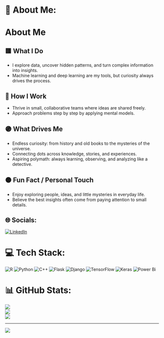 
# 🩶 About Me:
# About Me

## 🟥 What I Do
- I explore data, uncover hidden patterns, and turn complex information into insights.  
- Machine learning and deep learning are my tools, but curiosity always drives the process.

## 🔷 How I Work
- Thrive in small, collaborative teams where ideas are shared freely.    
- Approach problems step by step by applying mental models.

## 🟣 What Drives Me
- Endless curiosity: from history and old books to the mysteries of the universe.  
- Connecting dots across knowledge, stories, and experiences.  
- Aspiring polymath: always learning, observing, and analyzing like a detective.

## 🟠 Fun Fact / Personal Touch
- Enjoy exploring people, ideas, and little mysteries in everyday life.  
- Believe the best insights often come from paying attention to small details.

## 🌐 Socials:
[![LinkedIn](https://img.shields.io/badge/LinkedIn-%230077B5.svg?logo=linkedin&logoColor=white)](https://linkedin.com/in/ayesha-amin-442179378) 

# 💻 Tech Stack:
![R](https://img.shields.io/badge/r-%23276DC3.svg?style=for-the-badge&logo=r&logoColor=white) ![Python](https://img.shields.io/badge/python-3670A0?style=for-the-badge&logo=python&logoColor=ffdd54) ![C++](https://img.shields.io/badge/c++-%2300599C.svg?style=for-the-badge&logo=c%2B%2B&logoColor=white) ![Flask](https://img.shields.io/badge/flask-%23000.svg?style=for-the-badge&logo=flask&logoColor=white) ![Django](https://img.shields.io/badge/django-%23092E20.svg?style=for-the-badge&logo=django&logoColor=white) ![TensorFlow](https://img.shields.io/badge/TensorFlow-%23FF6F00.svg?style=for-the-badge&logo=TensorFlow&logoColor=white) ![Keras](https://img.shields.io/badge/Keras-%23D00000.svg?style=for-the-badge&logo=Keras&logoColor=white) ![Power Bi](https://img.shields.io/badge/power_bi-F2C811?style=for-the-badge&logo=powerbi&logoColor=black)
# 📊 GitHub Stats:
![](https://github-readme-stats.vercel.app/api?username=aashy7metamorph&theme=graywhite&hide_border=false&include_all_commits=true&count_private=false)<br/>
![](https://nirzak-streak-stats.vercel.app/?user=aashy7metamorph&theme=graywhite&hide_border=false)<br/>
![](https://github-readme-stats.vercel.app/api/top-langs/?username=aashy7metamorph&theme=graywhite&hide_border=false&include_all_commits=true&count_private=false&layout=compact)

---
[![](https://visitcount.itsvg.in/api?id=aashy7metamorph&icon=7&color=2)](https://visitcount.itsvg.in)

<!-- Proudly created with GPRM ( https://gprm.itsvg.in ) -->
